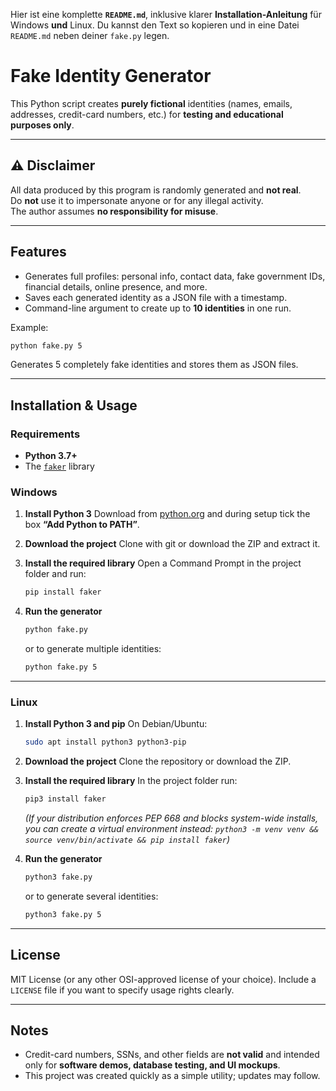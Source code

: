 Hier ist eine komplette **`README.md`**, inklusive klarer **Installation-Anleitung** für Windows **und** Linux.
Du kannst den Text so kopieren und in eine Datei `README.md` neben deiner `fake.py` legen.


# Fake Identity Generator

This Python script creates **purely fictional** identities (names, emails,
addresses, credit-card numbers, etc.) for **testing and educational purposes only**.

---

## ⚠️ Disclaimer
All data produced by this program is randomly generated and **not real**.  
Do **not** use it to impersonate anyone or for any illegal activity.  
The author assumes **no responsibility for misuse**.

---

## Features
- Generates full profiles: personal info, contact data, fake government IDs,
  financial details, online presence, and more.
- Saves each generated identity as a JSON file with a timestamp.
- Command-line argument to create up to **10 identities** in one run.

Example:
```bash
python fake.py 5
````

Generates 5 completely fake identities and stores them as JSON files.

---

## Installation & Usage

### Requirements

* **Python 3.7+**
* The [`faker`](https://pypi.org/project/Faker/) library

### Windows

1. **Install Python 3**
   Download from [python.org](https://www.python.org/downloads/) and during setup
   tick the box **“Add Python to PATH”**.

2. **Download the project**
   Clone with git or download the ZIP and extract it.

3. **Install the required library**
   Open a Command Prompt in the project folder and run:

   ```bash
   pip install faker
   ```

4. **Run the generator**

   ```bash
   python fake.py
   ```

   or to generate multiple identities:

   ```bash
   python fake.py 5
   ```

---

### Linux

1. **Install Python 3 and pip**
   On Debian/Ubuntu:

   ```bash
   sudo apt install python3 python3-pip
   ```

2. **Download the project**
   Clone the repository or download the ZIP.

3. **Install the required library**
   In the project folder run:

   ```bash
   pip3 install faker
   ```

   *(If your distribution enforces PEP 668 and blocks system-wide installs,
   you can create a virtual environment instead:
   `python3 -m venv venv && source venv/bin/activate && pip install faker`)*

4. **Run the generator**

   ```bash
   python3 fake.py
   ```

   or to generate several identities:

   ```bash
   python3 fake.py 5
   ```

---

## License

MIT License (or any other OSI-approved license of your choice).
Include a `LICENSE` file if you want to specify usage rights clearly.

---

## Notes

* Credit-card numbers, SSNs, and other fields are **not valid** and intended
  only for **software demos, database testing, and UI mockups**.
* This project was created quickly as a simple utility; updates may follow.
